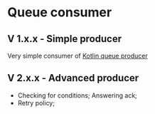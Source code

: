 # Queue consumer

## V 1.x.x - Simple producer
Very simple consumer of [Kotlin queue producer](https://github.com/EsterfanoLopes/kotlin-queue-producer)

## V 2.x.x - Advanced producer
 - Checking for conditions; Answering ack;
 - Retry policy;
